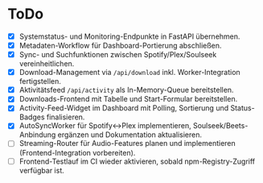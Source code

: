 # ToDo

- [x] Systemstatus- und Monitoring-Endpunkte in FastAPI übernehmen.
- [x] Metadaten-Workflow für Dashboard-Portierung abschließen.
- [x] Sync- und Suchfunktionen zwischen Spotify/Plex/Soulseek vereinheitlichen.
- [x] Download-Management via `/api/download` inkl. Worker-Integration fertigstellen.
- [x] Aktivitätsfeed `/api/activity` als In-Memory-Queue bereitstellen.
- [x] Downloads-Frontend mit Tabelle und Start-Formular bereitstellen.
- [x] Activity-Feed-Widget im Dashboard mit Polling, Sortierung und Status-Badges finalisieren.
- [x] AutoSyncWorker für Spotify↔Plex implementieren, Soulseek/Beets-Anbindung ergänzen und Dokumentation aktualisieren.
- [ ] Streaming-Router für Audio-Features planen und implementieren (Frontend-Integration vorbereiten).
- [ ] Frontend-Testlauf im CI wieder aktivieren, sobald npm-Registry-Zugriff verfügbar ist.
